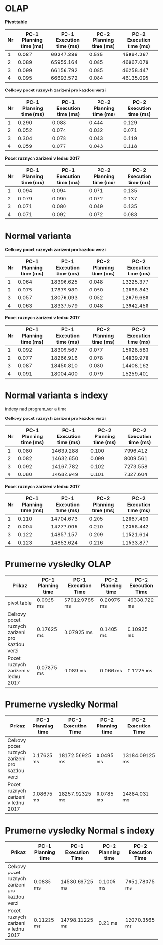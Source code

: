 # OLAP
**Pivot table**

Nr | PC-1 Planning time (ms) | PC-1 Execution time (ms) | PC-2 Planning time (ms) | PC-2 Execution time (ms) |
--- | ------------------ | ------------------ | --- | ---
1 | 0.087 | 69247.386 | 0.585  | 45994.267 |
2 | 0.089 | 65955.164 | 0.085 | 46967.079 |
3 | 0.099 | 66156.792 | 0.085  | 46258.447 |
4 | 0.095 | 66692.572 | 0.084 | 46135.095 |

**Celkovy pocet ruznych zarizeni pro kazdou verzi** 

Nr | PC-1 Planning time (ms) | PC-1 Execution time (ms) | PC-2 Planning time (ms) | PC-2 Execution time (ms) |
--- | ------------------ | ------------------ | --- | ---
1 | 0.290 | 0.088 | 0.444 | 0.129 |
2 | 0.052 | 0.074 | 0.032 | 0.071  |
3 | 0.304 | 0.078 | 0.043 | 0.119 |
4 | 0.059 | 0.077 | 0.043 | 0.118 |

**Pocet ruznych zarizeni v lednu 2017**

Nr | PC-1 Planning time (ms) | PC-1 Execution time (ms) | PC-2 Planning time (ms) | PC-2 Execution time (ms) |
--- | ------------------ | ------------------ | --- | ---
1 | 0.094 | 0.094 | 0.071 | 0.135  |
2 | 0.079 | 0.090 | 0.072 | 0.137 |
3 | 0.071 | 0.080 | 0.049 | 0.135 |
4 | 0.071 | 0.092 | 0.072 | 0.083 |

# Normal varianta

**Celkovy pocet ruznych zarizeni pro kazdou verzi**

Nr | PC-1 Planning time (ms) | PC-1 Execution time (ms) | PC-2 Planning time (ms) | PC-2 Execution time (ms) |
--- | ------------------ | ------------------ | --- | ---
1 | 0.064 | 18396.625 | 0.048 | 13225.377 |
2 | 0.075 | 17879.980 | 0.050 | 12888.842 |
3 | 0.057 | 18076.093 | 0.052 | 12679.688 |
4 | 0.063 | 18337.579 | 0.048 | 13942.458 |

**Pocet ruznych zarizeni v lednu 2017**

Nr | PC-1 Planning time (ms) | PC-1 Execution time (ms) | PC-2 Planning time (ms) | PC-2 Execution time (ms) |
--- | ------------------ | ------------------ | --- | ---
1 | 0.092 | 18309.567 | 0.077 | 15028.583 |
2 | 0.077 | 18266.916 | 0.078 | 14839.978 |
3 | 0.087 | 18450.810 | 0.080 | 14408.162 |
4 | 0.091 | 18004.400 | 0.079 | 15259.401 |

# Normal varianta s indexy

indexy nad program_ver a time

**Celkovy pocet ruznych zarizeni pro kazdou verzi**

Nr | PC-1 Planning time (ms) | PC-1 Execution time (ms) | PC-2 Planning time (ms) | PC-2 Execution time (ms) |
--- | ------------------ | ------------------ | --- | ---
1 | 0.080 | 14639.288 | 0.100 | 7996.412 |
2 | 0.082 | 14632.650 | 0.099 | 8009.561 |
3 | 0.092 | 14167.782 | 0.102 | 7273.558 |
4 | 0.080 | 14682.949 | 0.101 | 7327.604 |


**Pocet ruznych zarizeni v lednu 2017**

Nr | PC-1 Planning time (ms) | PC-1 Execution time (ms) | PC-2 Planning time (ms) | PC-2 Execution time (ms) |
--- | ------------------ | ------------------ | --- | ---
1 | 0.110 | 14704.673 | 0.205 | 12867.493 |
2 | 0.094 | 14777.995 | 0.210 | 12358.442 |
3 | 0.122 | 14857.157 | 0.209 | 11521.614 |
4 | 0.123 | 14852.624 | 0.216 | 11533.877 |

# Prumerne vysledky OLAP

Prikaz | PC-1 Planning time | PC-1 Execution Time | PC-2 Planning time | PC-2 Execution Time |
--- | --- | --- | --- | ---
pivot table | 0.0925 ms | 67012.9785 ms | 0.20975 ms | 46338.722 ms |
Celkovy pocet ruznych zarizeni pro kazdou verzi | 0.17625 ms | 0.07925 ms | 0.1405 ms | 0.10925 ms |
Pocet ruznych zarizeni v lednu 2017 | 0.07875 ms | 0.089 ms | 0.066 ms | 0.1225 ms |

# Prumerne vysledky Normal

Prikaz | PC-1 Planning time | PC-1 Execution Time | PC-2 Planning time | PC-2 Execution Time |
--- | --- | --- | --- | ---
Celkovy pocet ruznych zarizeni pro kazdou verzi | 0.17625 ms | 18172.56925 ms | 0.0495 ms | 13184.09125 ms |
Pocet ruznych zarizeni v lednu 2017 | 0.08675 ms | 18257.92325 ms | 0.0785 ms | 14884.031 ms |


# Prumerne vysledky Normal s indexy

Prikaz | PC-1 Planning time | PC-1 Execution Time | PC-2 Planning time | PC-2 Execution Time |
--- | --- | --- | --- | ---
Celkovy pocet ruznych zarizeni pro kazdou verzi | 0.0835 ms | 14530.66725 ms | 0.1005 ms | 7651.78375 ms |
Pocet ruznych zarizeni v lednu 2017 | 0.11225 ms | 14798.11225 ms | 0.21 ms | 12070.3565 ms |
